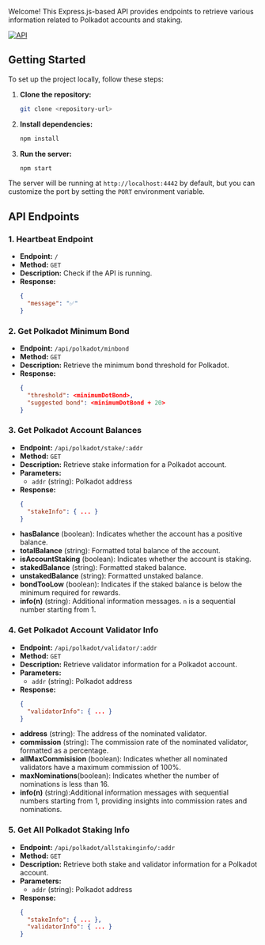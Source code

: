 Welcome! This Express.js-based API provides endpoints to retrieve various information related to Polkadot accounts and staking.

[![API](https://img.shields.io/badge/Visit%20the%20API-blue)](https://api-test-dot.vercel.app/)

## Getting Started

To set up the project locally, follow these steps:

1. **Clone the repository:**
    ```bash
    git clone <repository-url>
    ```

2. **Install dependencies:**
    ```bash
    npm install
    ```

3. **Run the server:**
    ```bash
    npm start
    ```

The server will be running at `http://localhost:4442` by default, but you can customize the port by setting the `PORT` environment variable.

## API Endpoints

### 1. Heartbeat Endpoint

- **Endpoint:** `/`
- **Method:** `GET`
- **Description:** Check if the API is running.
- **Response:**
    ```json
    {
      "message": "✅"
    }
    ```

### 2. Get Polkadot Minimum Bond

- **Endpoint:** `/api/polkadot/minbond`
- **Method:** `GET`
- **Description:** Retrieve the minimum bond threshold for Polkadot.
- **Response:**
    ```json
    {
      "threshold": <minimumDotBond>,
      "suggested bond": <minimumDotBond + 20>
    }
    ```

### 3. Get Polkadot Account Balances

- **Endpoint:** `/api/polkadot/stake/:addr`
- **Method:** `GET`
- **Description:** Retrieve stake information for a Polkadot account.
- **Parameters:**
  - `addr` (string): Polkadot address
- **Response:**
    ```json
    {
      "stakeInfo": { ... }
    }
    ```
- **hasBalance** (boolean): Indicates whether the account has a positive balance.
- **totalBalance** (string): Formatted total balance of the account.
- **isAccountStaking** (boolean): Indicates whether the account is staking.
- **stakedBalance** (string): Formatted staked balance.
- **unstakedBalance** (string): Formatted unstaked balance.
- **bondTooLow** (boolean): Indicates if the staked balance is below the minimum required for rewards.
- **info(n)** (string): Additional information messages. `n` is a sequential number starting from 1.

### 4. Get Polkadot Account Validator Info

- **Endpoint:** `/api/polkadot/validator/:addr`
- **Method:** `GET`
- **Description:** Retrieve validator information for a Polkadot account.
- **Parameters:**
  - `addr` (string): Polkadot address
- **Response:**
    ```json
    {
      "validatorInfo": { ... }
    }
    ```
- **address** (string): The address of the nominated validator.
- **commission** (string): The commission rate of the nominated validator, formatted as a percentage.
- **allMaxCommisision** (boolean): Indicates whether all nominated validators have a maximum commission of 100%.
- **maxNominations**(boolean): Indicates whether the number of nominations is less than 16.
- **info(n)** (string):Additional information messages with sequential numbers starting from 1, providing insights into commission rates and nominations.

### 5. Get All Polkadot Staking Info

- **Endpoint:** `/api/polkadot/allstakinginfo/:addr`
- **Method:** `GET`
- **Description:** Retrieve both stake and validator information for a Polkadot account.
- **Parameters:**
  - `addr` (string): Polkadot address
- **Response:**
    ```json
    {
      "stakeInfo": { ... },
      "validatorInfo": { ... }
    }
    ```